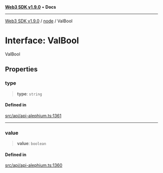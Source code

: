 [**Web3 SDK v1.9.0**](../../../README.md) • **Docs**

***

[Web3 SDK v1.9.0](../../../globals.md) / [node](../README.md) / ValBool

# Interface: ValBool

ValBool

## Properties

### type

> **type**: `string`

#### Defined in

[src/api/api-alephium.ts:1361](https://github.com/Mystic-Nayy/alephium-web3/blob/ee41f5e0e7d7fb0b155fe62f05b2ac03772895ca/packages/web3/src/api/api-alephium.ts#L1361)

***

### value

> **value**: `boolean`

#### Defined in

[src/api/api-alephium.ts:1360](https://github.com/Mystic-Nayy/alephium-web3/blob/ee41f5e0e7d7fb0b155fe62f05b2ac03772895ca/packages/web3/src/api/api-alephium.ts#L1360)

